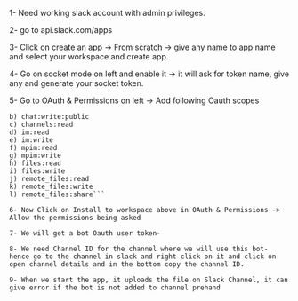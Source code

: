 1- Need working slack account with admin privileges.  
  
2- go to api.slack.com/apps  
  
3- Click on create an app -> From scratch -> give any name to app name and select your workspace and create app.  
  
4- Go on socket mode on left and enable it -> it will ask for token name, give any and generate your socket token.
      
5- Go to OAuth & Permissions on left -> Add following Oauth scopes  
  
```a) chat:write  
b) chat:write:public  
c) channels:read  
d) im:read  
e) im:write  
f) mpim:read  
g) mpim:write
h) files:read
i) files:write
j) remote_files:read
k) remote_files:write
l) remote_files:share```
  
6- Now Click on Install to workspace above in OAuth & Permissions -> Allow the permissions being asked  
  
7- We will get a bot Oauth user token-  

8- We need Channel ID for the channel where we will use this bot- hence go to the channel in slack and right click on it and click on open channel details and in the bottom copy the channel ID.  
  
9- When we start the app, it uploads the file on Slack Channel, it can give error if the bot is not added to channel prehand  